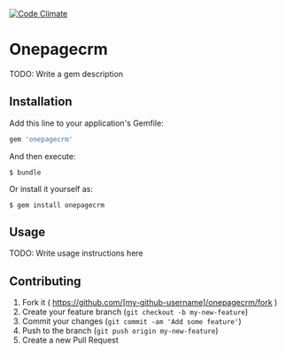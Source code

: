 [![Code Climate](https://codeclimate.com/github/peterOnePageCRM/onepagecrm-gem/badges/gpa.svg)](https://codeclimate.com/github/peterOnePageCRM/onepagecrm-gem)
# Onepagecrm

TODO: Write a gem description

## Installation

Add this line to your application's Gemfile:

```ruby
gem 'onepagecrm'
```

And then execute:

    $ bundle

Or install it yourself as:

    $ gem install onepagecrm

## Usage

TODO: Write usage instructions here

## Contributing

1. Fork it ( https://github.com/[my-github-username]/onepagecrm/fork )
2. Create your feature branch (`git checkout -b my-new-feature`)
3. Commit your changes (`git commit -am 'Add some feature'`)
4. Push to the branch (`git push origin my-new-feature`)
5. Create a new Pull Request
